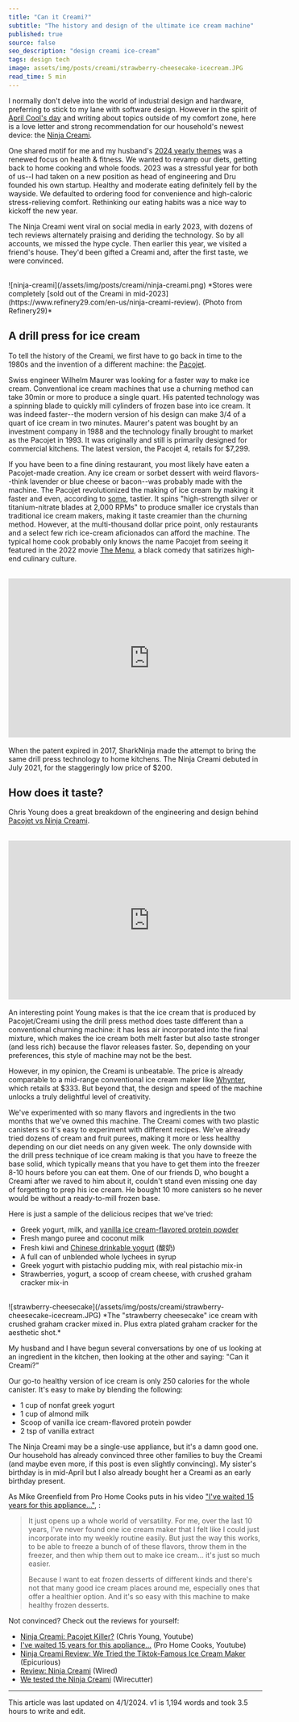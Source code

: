 ```yaml
---
title: "Can it Creami?"
subtitle: "The history and design of the ultimate ice cream machine"
published: true
source: false
seo_description: "design creami ice-cream"
tags: design tech
image: assets/img/posts/creami/strawberry-cheesecake-icecream.JPG
read_time: 5 min
---
```


I normally don't delve into the world of industrial design and hardware, preferring to stick to my lane with software design. However in the spirit of [April Cool's day](https://www.aprilcools.club/) and writing about topics outside of my comfort zone, here is a love letter and strong recommendation for our household's newest device: the [Ninja Creami](https://www.ninjakitchen.com/products/ninja-creami-7-in-1-ice-cream-maker-zidNC301). 

One shared motif for me and my husband's [2024 yearly themes](/blog/2024/02/04/yearly-theme-prompts/) was a renewed focus on health & fitness. We wanted to revamp our diets, getting back to home cooking and whole foods. 2023 was a stressful year for both of us--I had taken on a new position as head of engineering and Dru founded his own startup. Healthy and moderate eating definitely fell by the wayside. We defaulted to ordering food for convenience and high-caloric stress-relieving comfort. Rethinking our eating habits was a nice way to kickoff the new year. 

The Ninja Creami went viral on social media in early 2023, with dozens of tech reviews alternately praising and deriding the technology. So by all accounts, we missed the hype cycle. Then earlier this year, we visited a friend's house. They'd been gifted a Creami and, after the first taste, we were convinced.

<br />
![ninja-creami](/assets/img/posts/creami/ninja-creami.png)
*Stores were completely [sold out of the Creami in mid-2023](https://www.refinery29.com/en-us/ninja-creami-review). (Photo from Refinery29)*
<br />

## A drill press for ice cream

To tell the history of the Creami, we first have to go back in time to the 1980s and the invention of a different machine: the [Pacojet](https://en.wikipedia.org/wiki/Pacojet#:~:text=Following%20the%20expiration%20of%20the,a%20Pacojet%22%20in%20its%20review.). 

Swiss engineer Wilhelm Maurer was looking for a faster way to make ice cream. Conventional ice cream machines that use a churning method can take 30min or more to produce a single quart. His patented technology was a spinning blade to quickly mill cylinders of frozen base into ice cream. It was indeed faster--the modern version of his design can make 3/4 of a quart of ice cream in two minutes. Maurer's patent was bought by an investment company in 1988 and the technology finally brought to market as the Pacojet in 1993. It was originally and still is primarily designed for commercial kitchens. The latest version, the Pacojet 4, retails for $7,299. 

If you have been to a fine dining restaurant, you most likely have eaten a Pacojet-made creation. Any ice cream or sorbet dessert with weird flavors--think lavender or blue cheese or bacon--was probably made with the machine. The Pacojet revolutionized the making of ice cream by making it faster and even, according to [some](https://www.forbes.com/2010/10/06/pacojet-high-end-technology-smart-luxury-icecream-maker.html?sh=202d27b5e193), tastier. It spins "high-strength silver or titanium-nitrate blades at 2,000 RPMs" to produce smaller ice crystals than traditional ice cream makers, making it taste creamier than the churning method. However, at the multi-thousand dollar price point, only restaurants and a select few rich ice-cream aficionados can afford the machine. The typical home cook probably only knows the name Pacojet from seeing it featured in the 2022 movie [The Menu](https://www.imdb.com/title/tt9764362/), a black comedy that satirizes high-end culinary culture.

<br />
<iframe width="560" height="315" src="https://www.youtube.com/embed/s597UDb8qkE?si=rQBuh5rsklDpzj1r&amp;start=88" title="YouTube video player" frameborder="0" allow="accelerometer; autoplay; clipboard-write; encrypted-media; gyroscope; picture-in-picture; web-share" referrerpolicy="strict-origin-when-cross-origin" allowfullscreen></iframe>
<br />

When the patent expired in 2017, SharkNinja made the attempt to bring the same drill press technology to home kitchens. The Ninja Creami debuted in July 2021, for the staggeringly low price of $200. 

## How does it taste?

Chris Young does a great breakdown of the engineering and design behind [Pacojet vs Ninja Creami](https://www.youtube.com/watch?v=HCJsaPefl1c). 

<br />
<iframe width="560" height="315" src="https://www.youtube.com/embed/HCJsaPefl1c?si=CI0MANaEhNf0v5pJ&amp;start=491" title="YouTube video player" frameborder="0" allow="accelerometer; autoplay; clipboard-write; encrypted-media; gyroscope; picture-in-picture; web-share" referrerpolicy="strict-origin-when-cross-origin" allowfullscreen></iframe>
<br />

An interesting point Young makes is that the ice cream that is produced by Pacojet/Creami using the drill press method does taste different than a conventional churning machine: it has less air incorporated into the final mixture, which makes the ice cream both melt faster but also taste stronger (and less rich) because the flavor releases faster. So, depending on your preferences, this style of machine may not be the best.

However, in my opinion, the Creami is unbeatable. The price is already comparable to a mid-range conventional ice cream maker like [Whynter](https://www.amazon.com/dp/B01FXMW4AS/?tag=thewire06-20&linkCode=xm2&ascsubtag=AwEAAAAAAAAAAgQG), which retails at $333. But beyond that, the design and speed of the machine unlocks a truly delightful level of creativity. 

We've experimented with so many flavors and ingredients in the two months that we've owned this machine. The Creami comes with two plastic canisters so it's easy to experiment with different recipes. We've already tried dozens of cream and fruit purees, making it more or less healthy depending on our diet needs on any given week. The only downside with the drill press technique of ice cream making is that you have to freeze the base solid, which typically means that you have to get them into the freezer 8-10 hours before you can eat them. One of our friends D, who bought a Creami after we raved to him about it, couldn't stand even missing one day of forgetting to prep his ice cream. He bought 10 more canisters so he never would be without a ready-to-mill frozen base.

Here is just a sample of the delicious recipes that we've tried:
- Greek yogurt, milk, and [vanilla ice cream-flavored protein powder](https://amzn.to/3THrprd)
- Fresh mango puree and coconut milk
- Fresh kiwi and [Chinese drinkable yogurt](https://en.wikipedia.org/wiki/Nai_lao#:~:text=Nailao%2C%20also%20known%20as%20Beijing,is%20popularly%20consumed%20throughout%20China.) (酸奶)
- A full can of unblended whole lychees in syrup
- Greek yogurt with pistachio pudding mix, with real pistachio mix-in
- Strawberries, yogurt, a scoop of cream cheese, with crushed graham cracker mix-in

<br />
![strawberry-cheesecake](/assets/img/posts/creami/strawberry-cheesecake-icecream.JPG)
*The "strawberry cheesecake" ice cream with crushed graham cracker mixed in. Plus extra plated graham cracker for the aesthetic shot.*
<br />

My husband and I have begun several conversations by one of us looking at an ingredient in the kitchen, then looking at the other and saying: "Can it Creami?"

Our go-to healthy version of ice cream is only 250 calories for the whole canister. It's easy to make by blending the following:
- 1 cup of nonfat greek yogurt
- 1 cup of almond milk
- Scoop of vanilla ice cream-flavored protein powder
- 2 tsp of vanilla extract

The Ninja Creami may be a single-use appliance, but it's a damn good one. Our household has already convinced three other families to buy the Creami (and maybe even more, if this post is even slightly convincing). My sister's birthday is in mid-April but I also already bought her a Creami as an early birthday present.

As Mike Greenfield from Pro Home Cooks puts in his video ["I've waited 15 years for this appliance..."](https://www.youtube.com/watch?v=mN3LeLNFi30&t=334s), :

> It just opens up a whole world of versatility. For me, over the last 10 years, I've never found one ice cream maker that I felt like I could just incorporate into my weekly routine easily. But just the way this works, to be able to freeze a bunch of of these flavors, throw them in the freezer, and then whip them out to make ice cream... it's just so much easier. 
>
> Because I want to eat frozen desserts of different kinds and there's not that many good ice cream places around me, especially ones that offer a healthier option. And it's so easy with this machine to make healthy frozen desserts.

Not convinced? Check out the reviews for yourself:

- [Ninja Creami: Pacojet Killer?](https://www.youtube.com/watch?v=HCJsaPefl1c) (Chris Young, Youtube)
- [I've waited 15 years for this appliance...](https://www.youtube.com/watch?v=mN3LeLNFi30&t=334s) (Pro Home Cooks, Youtube)
- [Ninja Creami Review: We Tried the Tiktok-Famous Ice Cream Maker](https://www.epicurious.com/shopping/ninja-creami-review) (Epicurious)
- [Review: Ninja Creami](https://www.wired.com/review/ninja-creami/) (Wired)
- [We tested the Ninja Creami](https://www.nytimes.com/wirecutter/blog/ninja-creami-ice-cream-maker-review/) (Wirecutter)

<hr class="section-divider" />

<footer>This article was last updated on 4/1/2024. v1 is 1,194 words and took 3.5 hours to write and edit.</footer>